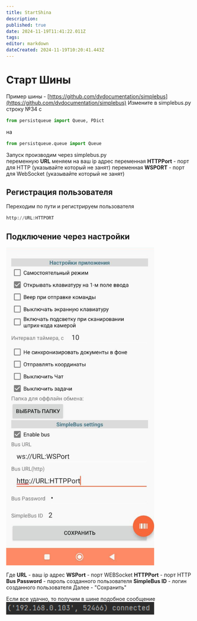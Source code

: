 ```yaml
---
title: StartShina
description: 
published: true
date: 2024-11-19T11:41:22.011Z
tags: 
editor: markdown
dateCreated: 2024-11-19T10:20:41.443Z
---
```


# Старт Шины
Пример шины - [https://github.com/dvdocumentation/simplebus](https://github.com/dvdocumentation/simplebus) 
Измените в simplebus.py строку №34 с 

```python
from persistqueue import Queue, PDict
```

на

```python
from persistqueue.queue import Queue
```

Запуск производим через simplebus.py  
переменную **URL** меняем на ваш ip адрес
переменная **HTTPPort** - порт для HTTP (указывайте который не занят)
переменная **WSPORT** - порт для WebSocket (указывайте который не занят)

## Регистрация пользователя

Переходим по пути и регистрируем пользователя 
```python
http://URL:HTTPORT
```

## Подключение через настройки
<img src="/files/Pasted image 20241106143743.png" width=400>

Где **URL** - ваш ip адрес
**WSPort** - порт WEBSocket
**HTTPPort** - порт HTTP
**Bus Password** - пароль созданного пользователя
**SimpleBus ID** - логин созданного пользователя
Далее - "Сохранить"

Если все удачно, то получим в шине подобное сообщение
<img src="/files/Pasted image 20241106144346.png" width=400>